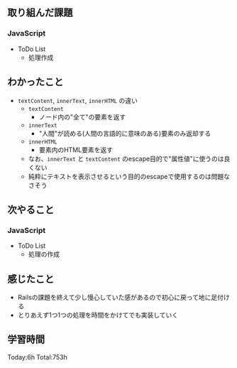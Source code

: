 ## 取り組んだ課題
### JavaScript
- ToDo List
  - 処理作成
## わかったこと
- `textContent`, `innerText`, `innerHTML` の違い
  - `textContent`
    - ノード内の"全て"の要素を返す
  - `innerText`
    - "人間"が読める(人間の言語的に意味のある)要素のみ返却する
  - `innerHTML`
    - 要素内のHTML要素を返す
  - なお、`innerText` と `textContent` のescape目的で"属性値"に使うのは良くない
  - 純粋にテキストを表示させるという目的のescapeで使用するのは問題なさそう
## 次やること
### JavaScript
- ToDo List
  - 処理の作成
## 感じたこと
- Railsの課題を終えて少し慢心していた感があるので初心に戻って地に足付ける
- とりあえず1つ1つの処理を時間をかけてでも実装していく
## 学習時間
Today:6h Total:753h